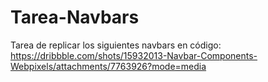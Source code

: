 # Tarea-Navbars
Tarea de replicar los siguientes navbars en código: https://dribbble.com/shots/15932013-Navbar-Components-Webpixels/attachments/7763926?mode=media
